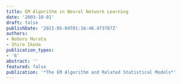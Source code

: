 ```yaml
---
title: EM Algorithm in Neural Network Learning
date: '2003-10-01'
draft: false
publishDate: '2021-05-04T01:16:48.473787Z'
authors:
- Noboru Murata
- Shiro Ikeda
publication_types:
- '6'
abstract: ''
featured: false
publication: '*The EM Algorithm and Related Statistical Models*'
---
```

